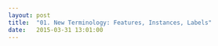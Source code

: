 ```yaml
---
layout: post
title:  "01. New Terminology: Features, Instances, Labels"
date:   2015-03-31 13:01:00
---
```

